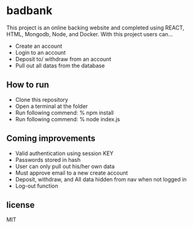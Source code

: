 # badbank
This project is an online backing website and completed using REACT, HTML, Mongodb, Node, and Docker.
With this project users can...
- Create an account
- Login to an account
- Deposit to/ withdraw from an account
- Pull out all datas from the database

## How to run
- Clone this repository
- Open a terminal at the folder
- Run following commend: % npm install
- Run following commend: % node index.js

## Coming improvements
- Valid authentication using session KEY
- Passwords stored in hash
- User can only pull out his/her own data
- Must approve email to a new create account
- Deposit, withdraw, and All data hidden from nav when not logged in
- Log-out function


## license
MIT
